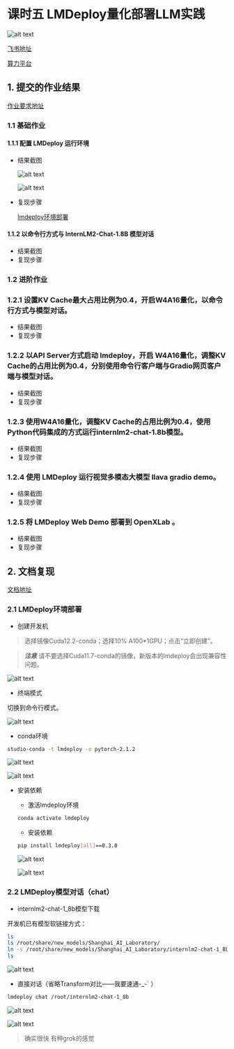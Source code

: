 # 课时五 LMDeploy量化部署LLM实践
![alt text](image-113.png)

[飞书地址](https://aicarrier.feishu.cn/wiki/Vv4swUFMni5DiMkcasUczUp9nid#LSBkd2cTHorhsAx5jZAcO0B3nqe)

[算力平台](https://studio.intern-ai.org.cn/)

## 1. 提交的作业结果

[作业要求地址](https://github.com/InternLM/Tutorial/blob/camp2/lmdeploy/homework.md)

### 1.1 基础作业

#### 1.1.1 配置 LMDeploy 运行环境

- 结果截图

  ![alt text](image-118.png)

  ![alt text](image-119.png)

- 复现步骤
  
  [lmdeploy环境部署](#21-lmdeploy环境部署)
  

#### 1.1.2 以命令行方式与 InternLM2-Chat-1.8B 模型对话

- 结果截图
- 复现步骤

### 1.2 进阶作业

### 1.2.1 设置KV Cache最大占用比例为0.4，开启W4A16量化，以命令行方式与模型对话。

- 结果截图
- 复现步骤

### 1.2.2 以API Server方式启动 lmdeploy，开启 W4A16量化，调整KV Cache的占用比例为0.4，分别使用命令行客户端与Gradio网页客户端与模型对话。

- 结果截图
- 复现步骤

### 1.2.3 使用W4A16量化，调整KV Cache的占用比例为0.4，使用Python代码集成的方式运行internlm2-chat-1.8b模型。

- 结果截图
- 复现步骤

### 1.2.4 使用 LMDeploy 运行视觉多模态大模型 llava gradio demo。

- 结果截图
- 复现步骤

### 1.2.5 将 LMDeploy Web Demo 部署到 OpenXLab 。

- 结果截图
- 复现步骤

## 2. 文档复现

[文档地址](https://github.com/InternLM/Tutorial/blob/camp2/lmdeploy/README.md)

### 2.1 LMDeploy环境部署

- 创建开发机

>选择镜像Cuda12.2-conda；选择10% A100*1GPU；点击“立即创建”。

>***注意***   请不要选择Cuda11.7-conda的镜像，新版本的lmdeploy会出现兼容性问题。

![alt text](image-114.png)

- 终端模式

切换到命令行模式。

![alt text](image-115.png)

- conda环境

```bash
studio-conda -t lmdeploy -o pytorch-2.1.2
```

![alt text](image-116.png)

![alt text](image-117.png)

- 安装依赖

  - 激活lmdeploy环境

  ```bash
  conda activate lmdeploy
  ```

  - 安装依赖

  ```bash
  pip install lmdeploy[all]==0.3.0
  ```

  ![alt text](image-118.png)

  ![alt text](image-119.png)

### 2.2 LMDeploy模型对话（chat）

- internlm2-chat-1_8b模型下载

开发机已有模型软链接方式：

```bash
ls
ls /root/share/new_models/Shanghai_AI_Laboratory/
ln -s /root/share/new_models/Shanghai_AI_Laboratory/internlm2-chat-1_8b /root/
ls
```
![alt text](image-120.png)

- 直接对话（省略Transform对比——我要速通-_-` ）

```bash
lmdeploy chat /root/internlm2-chat-1_8b
```
![alt text](image-121.png)

![alt text](image-122.png)

> 确实很快 有种grok的感觉